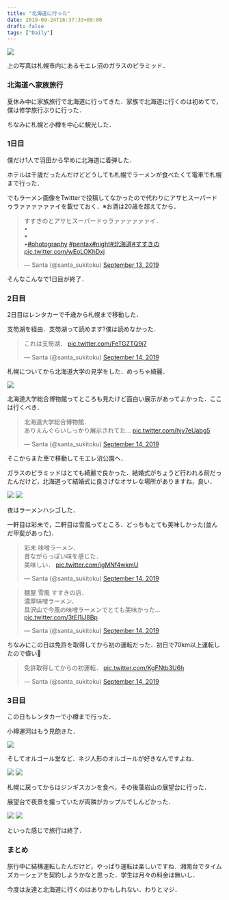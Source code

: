 ```yaml
---
title: "北海道に行った"
date: 2019-09-24T16:37:33+09:00
draft: false
tags: ["Daily"]
---
```


<img src="https://lh3.googleusercontent.com/eHZQhZeBDQDaFchlIV8N5ruuenEHS4ATcQH5omi2OGLnd7sHRcsQip3deCKT4lLu5Ti5vPi5MCXWTntneKC3ET3E-RUMo9ynfjJqIB2BTjRL6KpD2K_Hv4tgw_JqbJNvp2yBsqlMW_U=w2400" />

上の写真は札幌市内にあるモエレ沼のガラスのピラミッド．

### 北海道へ家族旅行

夏休み中に家族旅行で北海道に行ってきた．家族で北海道に行くのは初めてで，僕は修学旅行ぶりに行った．

ちなみに札幌と小樽を中心に観光した．

### 1日目

僕だけ1人で羽田から早めに北海道に着弾した．

ホテルは千歳だったんだけどどうしても札幌でラーメンが食べたくて電車で札幌まで行った．

でもラーメン画像をTwitterで投稿してなかったので代わりにアサヒスーパードゥラァァァァァァイを載せておく．※お酒は20歳を超えてから．

<blockquote class="twitter-tweet"><p lang="ja" dir="ltr">すすきのとアサヒスーパードゥラァァァァァァイ．<br>•<br>•<br>•<a href="https://twitter.com/hashtag/photography?src=hash&amp;ref_src=twsrc%5Etfw">#photography</a> <a href="https://twitter.com/hashtag/pentax?src=hash&amp;ref_src=twsrc%5Etfw">#pentax</a><a href="https://twitter.com/hashtag/night?src=hash&amp;ref_src=twsrc%5Etfw">#night</a><a href="https://twitter.com/hashtag/%E5%8C%97%E6%B5%B7%E9%81%93?src=hash&amp;ref_src=twsrc%5Etfw">#北海道</a><a href="https://twitter.com/hashtag/%E3%81%99%E3%81%99%E3%81%8D%E3%81%AE?src=hash&amp;ref_src=twsrc%5Etfw">#すすきの</a> <a href="https://t.co/wEoLOKhDxj">pic.twitter.com/wEoLOKhDxj</a></p>&mdash; Santa (@santa_sukitoku) <a href="https://twitter.com/santa_sukitoku/status/1172523974854508547?ref_src=twsrc%5Etfw">September 13, 2019</a></blockquote> <script async src="https://platform.twitter.com/widgets.js" charset="utf-8"></script>

そんなこんなで1日目が終了．

### 2日目

2日目はレンタカーで千歳から札幌まで移動した．

支笏湖を経由．支笏湖って読めます?僕は読めなかった．

<blockquote class="twitter-tweet"><p lang="ja" dir="ltr">これは支笏湖． <a href="https://t.co/FeTGZTQ9j7">pic.twitter.com/FeTGZTQ9j7</a></p>&mdash; Santa (@santa_sukitoku) <a href="https://twitter.com/santa_sukitoku/status/1172682184492109827?ref_src=twsrc%5Etfw">September 14, 2019</a></blockquote> <script async src="https://platform.twitter.com/widgets.js" charset="utf-8"></script>

札幌についてから北海道大学の見学をした．めっちゃ綺麗．

<img src="https://lh3.googleusercontent.com/Dr4Sg23YAyed_94495zJnnyvu4SiwayInE_1kArKTUFx4eyaUljU23utua1xtTtuKQS6SvyHTgrQWhqE5GqKupaL0PdHlUtMUflS515K3sc6zUAH2ZOeLNUpkC0fo_e4pfE5a_Ef6M4=w2400" />

北海道大学総合博物館ってところも見たけど面白い展示があってよかった．ここは行くべき．

<blockquote class="twitter-tweet"><p lang="ja" dir="ltr">北海道大学総合博物館．<br>ありえんぐらいしっかり展示されてた… <a href="https://t.co/hjv7eUabg5">pic.twitter.com/hjv7eUabg5</a></p>&mdash; Santa (@santa_sukitoku) <a href="https://twitter.com/santa_sukitoku/status/1172728808195026944?ref_src=twsrc%5Etfw">September 14, 2019</a></blockquote> <script async src="https://platform.twitter.com/widgets.js" charset="utf-8"></script>

そこからまた車で移動してモエレ沼公園へ．

ガラスのピラミッドはとても綺麗で良かった．結婚式がちょうど行われる前だったんだけど，北海道って結婚式に良さげなオサレな場所がありますね，良い．

<img src="https://lh3.googleusercontent.com/eHZQhZeBDQDaFchlIV8N5ruuenEHS4ATcQH5omi2OGLnd7sHRcsQip3deCKT4lLu5Ti5vPi5MCXWTntneKC3ET3E-RUMo9ynfjJqIB2BTjRL6KpD2K_Hv4tgw_JqbJNvp2yBsqlMW_U=w2400" />

<img src="https://lh3.googleusercontent.com/p26Vj5u3zok2P32fOMIIFHUeyipoz5WQ6rGj6gAOhHz-cXnndENR1WGqaeVBqgdChhJZYsb0cSYfQJqa0mTfcMhZ2DmNc16yhyDLhUPPDg_HK_gdMPzANIH5NxEnNGE2JWwX03_fJps=w2400" />

夜はラーメンハシゴした．

一軒目は彩未で，二軒目は雪風ってところ．どっちもとても美味しかった(並んだ甲斐があった)．

<blockquote class="twitter-tweet"><p lang="ja" dir="ltr">彩未 味噌ラーメン．<br>昔ながらっぽい味を感じた．<br>美味しい． <a href="https://t.co/igMNf4wkmU">pic.twitter.com/igMNf4wkmU</a></p>&mdash; Santa (@santa_sukitoku) <a href="https://twitter.com/santa_sukitoku/status/1172796786903113733?ref_src=twsrc%5Etfw">September 14, 2019</a></blockquote> <script async src="https://platform.twitter.com/widgets.js" charset="utf-8"></script>

<blockquote class="twitter-tweet"><p lang="ja" dir="ltr">麺屋 雪風 すすきの店．<br>濃厚味噌ラーメン．<br>具沢山で今風の味噌ラーメンでとても美味かった… <a href="https://t.co/3tEI1iJ8Bp">pic.twitter.com/3tEI1iJ8Bp</a></p>&mdash; Santa (@santa_sukitoku) <a href="https://twitter.com/santa_sukitoku/status/1172830021703962625?ref_src=twsrc%5Etfw">September 14, 2019</a></blockquote> <script async src="https://platform.twitter.com/widgets.js" charset="utf-8"></script>

ちなみにこの日は免許を取得してから初の運転だった．初日で70km以上運転したので偉い👏

<blockquote class="twitter-tweet"><p lang="ja" dir="ltr">免許取得してからの初運転． <a href="https://t.co/KgFNtb3U6h">pic.twitter.com/KgFNtb3U6h</a></p>&mdash; Santa (@santa_sukitoku) <a href="https://twitter.com/santa_sukitoku/status/1172767013954961408?ref_src=twsrc%5Etfw">September 14, 2019</a></blockquote> <script async src="https://platform.twitter.com/widgets.js" charset="utf-8"></script>

### 3日目

この日もレンタカーで小樽まで行った．

小樽運河はもう見飽きた．

<img src="https://lh3.googleusercontent.com/Zlb9Jj5lPYlPlIC3pTqo3nPETpFSciaTdLPtrXbwenw6ibk_kh6MtBLmB5Qi8Q6Jb3Rv_k3FPGMEVkrUrraLnBuV-6gKv8tLf3Hh3Bwt3H7pic9CohhjG_Kg6HfUkpAB2J5qC7DO8SI=w2400" />

そしてオルゴール堂など．ネジ人形のオルゴールが好きなんですよね．

<img src="https://lh3.googleusercontent.com/cCul7xvWa5D8OsL6r3oZ3vCvWyRf3OyGAs-A1_1eUwBURmNRhCYj0rlks7sPqi6s_0mXt218nxR2okiQdzvbHWc3gdT9d1m_bpG_X9FbRyoWJrJb-20zuGjpmU_PyOl6WSUybtTq40M=w2400" />

<img src="https://lh3.googleusercontent.com/dDqUNtUdOmWsR5YCm0w8q99xUTY3pCZdqIRniAhYLcoIRNfXrQeL2K4kO1zqsCS-UKp93FtEPFYbg9m8I5dU-KX1VeNrpOBzqw2GHApwezShQcHZT-04Gtjdybju5oozc1r7SUDVmwE=w2400" />

札幌に戻ってからはジンギスカンを食べ，その後藻岩山の展望台に行った．

展望台で夜景を撮っていたが両隣がカップルでしんどかった．

<img src="https://lh3.googleusercontent.com/vtnHOdGrocT1UbUzg_lPf6dFT9k1Dcgs1NXkMKoAVapuuIUsyBpC6CfA8BrnwcBtaWQqoMdqSQCV8fY7ZIQflFFQArfgPZKauAQGi6rk_3O-3esRDcqwfc1o0v7nrmIjfGT6uf2VTf4=w2400" />

<img src="https://lh3.googleusercontent.com/Wl0F8i_AJhr-okRcLrEahW63iTdhEMmzfUOCFJPXBSNredsqtVZ_Nt0yzlH7wwyCTbq6lWz042kxgNqidwYF6E-PDtzRfKGIzrqFqNKlWRgGl7CUa-JyoH3KJFn6B18OeRVeuaMoh6w=w2400" />

といった感じで旅行は終了．

### まとめ

旅行中に結構運転したんだけど，やっぱり運転は楽しいですね．湘南台でタイムズカーシェアを契約しようかなと思った．学生は月々の料金は無いし．

今度は友達と北海道に行くのはありかもしれない．わりとマジ．